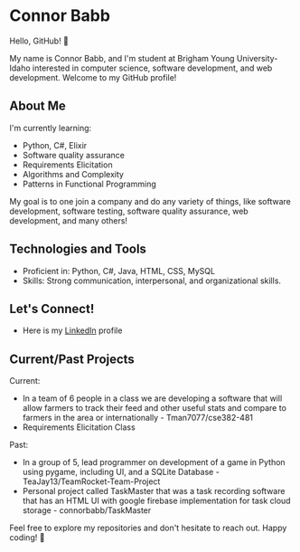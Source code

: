 # Connor Babb

Hello, GitHub! 👋

My name is Connor Babb, and I'm student at Brigham Young University-Idaho interested in computer science, software development, and web development. Welcome to my GitHub profile!

## About Me

I'm currently learning:
* Python, C#, Elixir
* Software quality assurance
* Requirements Elicitation
* Algorithms and Complexity
* Patterns in Functional Programming

My goal is to one join a company and do any variety of things, like software development, software testing, software quality assurance, web development, and many others!

## Technologies and Tools

- Proficient in: Python, C#, Java, HTML, CSS, MySQL
- Skills: Strong communication, interpersonal, and organizational skills.

## Let's Connect!

- Here is my [LinkedIn](https://www.linkedin.com/in/connor-babb-5961362ab/) profile

## Current/Past Projects

Current:
* In a team of 6 people in a class we are developing a software that will allow farmers to track their feed and other useful stats and compare to farmers in the area or internationally - Tman7077/cse382-481
* Requirements Elicitation Class

Past:
* In a group of 5, lead programmer on development of a game in Python using pygame, including UI, and a SQLite Database - TeaJay13/TeamRocket-Team-Project
* Personal project called TaskMaster that was a task recording software that has an HTML UI with google firebase implementation for task cloud storage - connorbabb/TaskMaster

Feel free to explore my repositories and don't hesitate to reach out. Happy coding! 🚀
